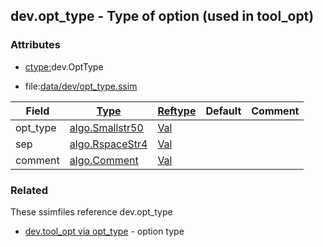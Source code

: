 ## dev.opt_type - Type of option (used in tool_opt)


### Attributes
<a href="#attributes"></a>
<!-- dev.mdmark  mdmark:MDSECTION  state:BEG_AUTO  param:Attributes -->
* [ctype:](/txt/ssimdb/dmmeta/ctype.md)dev.OptType

* file:[data/dev/opt_type.ssim](/data/dev/opt_type.ssim)

|Field|[Type](/txt/ssimdb/dmmeta/ctype.md)|[Reftype](/txt/ssimdb/dmmeta/reftype.md)|Default|Comment|
|---|---|---|---|---|
|opt_type|[algo.Smallstr50](/txt/protocol/algo/README.md#algo-smallstr50)|[Val](/txt/exe/amc/reftypes.md#val)|||
|sep|[algo.RspaceStr4](/txt/protocol/algo/README.md#algo-rspacestr4)|[Val](/txt/exe/amc/reftypes.md#val)|||
|comment|[algo.Comment](/txt/protocol/algo/Comment.md)|[Val](/txt/exe/amc/reftypes.md#val)|||

<!-- dev.mdmark  mdmark:MDSECTION  state:END_AUTO  param:Attributes -->

### Related
<a href="#related"></a>
<!-- dev.mdmark  mdmark:MDSECTION  state:BEG_AUTO  param:Related -->
These ssimfiles reference dev.opt_type

* [dev.tool_opt via opt_type](/txt/ssimdb/dev/tool_opt.md) - option type 

<!-- dev.mdmark  mdmark:MDSECTION  state:END_AUTO  param:Related -->

